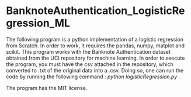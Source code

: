 # BanknoteAuthentication_LogisticRegression_ML
The following program is a python implementation of a logistic regression from Scratch. In order to work, it requires the pandas, numpy, matplot and scikit. This program works with the Banknote Authentication dataset obtained from the UCI repository for machine learning. In order to execute the program, you must have the csv attached in the repository, which converted to .txt of the original data into a .csv. Doing so, one can run the code by running the following command : *python logisticRegression.py* .


The program has the MIT license.

